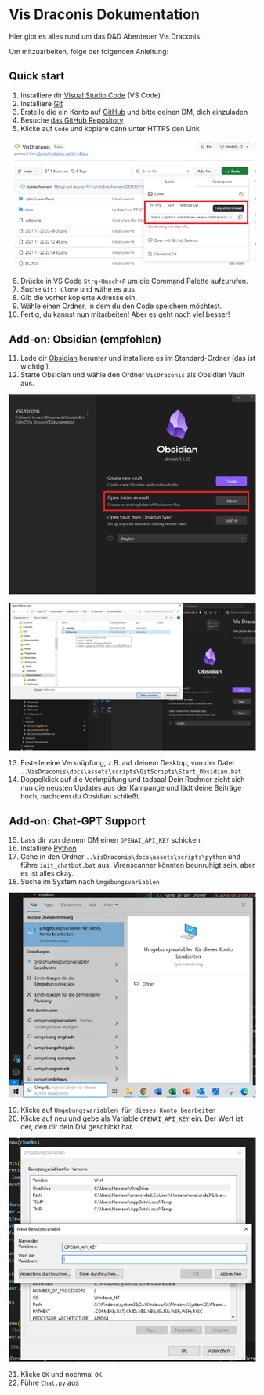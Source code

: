 # Vis Draconis Dokumentation

Hier gibt es alles rund um das D&D Abenteuer Vis Draconis.

Um mitzuarbeiten, folge der folgenden Anleitung:

## Quick start

1. Installiere dir [Visual Studio Code](https://code.visualstudio.com/download) (VS Code)
2. Installiere [Git](https://git-scm.com/downloads)
3. Erstelle die ein Konto auf [GitHub]() und bitte deinen DM, dich einzuladen
4. Besuche [das GitHub Repository](https://github.com/tobias-hamann/VisDraconis) 
5. Klicke auf `Code` und kopiere dann unter HTTPS den Link

![Klone das GitHub Repo](/docs/assets/images/Meta/Readme_1.png)

6. Drücke in VS Code `Strg+Umsch+P` um die Command Palette aufzurufen.
7. Suche `Git: Clone` und wähe es aus.
8. Gib die vorher kopierte Adresse ein.
9. Wähle einen Ordner, in dem du den Code speichern möchtest.
10. Fertig, du kannst nun mitarbeiten! Aber es geht noch viel besser!

## Add-on: Obsidian (empfohlen)

11. Lade dir [Obsidian](https://obsidian.md/download) herunter und installiere es im Standard-Ordner (das ist wichtig!).
12. Starte Obsidian und wähle den Ordner `VisDraconis` als Obsidian Vault aus.

![Obsidian Vault auswählen](/docs/assets/images/Meta/Readme_2.png)

![Obsidian Vault auswählen](/docs/assets/images/Meta/Readme_3.png)

13. Erstelle eine Verknüpfung, z.B. auf deinem Desktop, von der Datei `..VisDraconis\docs\assets\scripts\GitScripts\Start_Obsidian.bat`
14. Doppelklick auf die Verknpüfung und tadaaa! Dein Rechner zieht sich nun die neusten Updates aus der Kampange und lädt deine Beiträge hoch, nachdem du Obsidian schließt.

## Add-on: Chat-GPT Support

15. Lass dir von deinem DM einen `OPENAI_API_KEY` schicken.
16. Installiere [Python](https://www.python.org/downloads/)
17. Gehe in den Ordner `..VisDraconis\docs\assets\scripts\python` und führe `init_chatbot.bat` aus. Virenscanner könnten beunruhigt sein, aber es ist alles okay.
18. Suche im System nach `Umgebungsvariablen`

![Obsidian Vault auswählen](/docs/assets/images/Meta/Readme_4.png)

19. Klicke auf `Umgebungsvariablen für dieses Konto bearbeiten`
20. Klicke auf neu und gebe als Variable `OPENAI_API_KEY` ein. Der Wert ist der, den dir dein DM geschickt hat.

![Obsidian Vault auswählen](/docs/assets/images/Meta/Readme_5.png)

21. Klicke `OK` und nochmal `OK`.
22. Führe `Chat.py` aus

